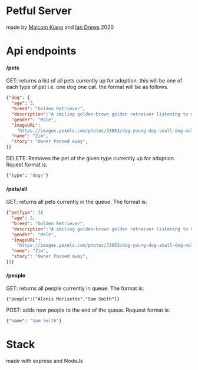 # Petful Server

made by [Malcom Kiano](https://github.com/malcolmkiano) and [Ian Drews](https://github.com/MediocreIan) 2020

# Api endpoints

#### /pets

GET: returns a list of all pets currently up for adoption. this will be one of each type of pet i.e. one dog one cat. the format will be as follows.

```JSON
{"dog": {
  "age": 3,
  "breed": "Golden Retriever",
  "description":"A smiling golden-brown golden retreiver listening to music.",
  "gender": "Male",
  "imageURL":
    "https://images.pexels.com/photos/33053/dog-young-dog-small-dog-maltese.jpg?auto=compress&cs=tinysrgb&dpr=1&w=500",
  "name": "Zim",
  "story": "Owner Passed away",
}}
```

DELETE: Removes the pet of the given type currently up for adoption. Rquest format is:

```JSON
{"type": "dogs"}
```

#### /pets/all

GET: returns all pets currently in the queue. The format is:

```JSON
{"petType": [{
  "age": 3,
  "breed": "Golden Retriever",
  "description":"A smiling golden-brown golden retreiver listening to music.",
  "gender": "Male",
  "imageURL":
    "https://images.pexels.com/photos/33053/dog-young-dog-small-dog-maltese.jpg?auto=compress&cs=tinysrgb&dpr=1&w=500",
  "name": "Zim",
  "story": "Owner Passed away",
}]}
```

#### /people

GET: returns all people currently in queue. The format is:

```
{"people":["Alanis Morisette","Sam Smith"]}
```

POST: adds new people to the end of the queue. Request format is:

```JSON
{"name": "Sam Smith"}
```

# Stack

made with express and NodeJs
